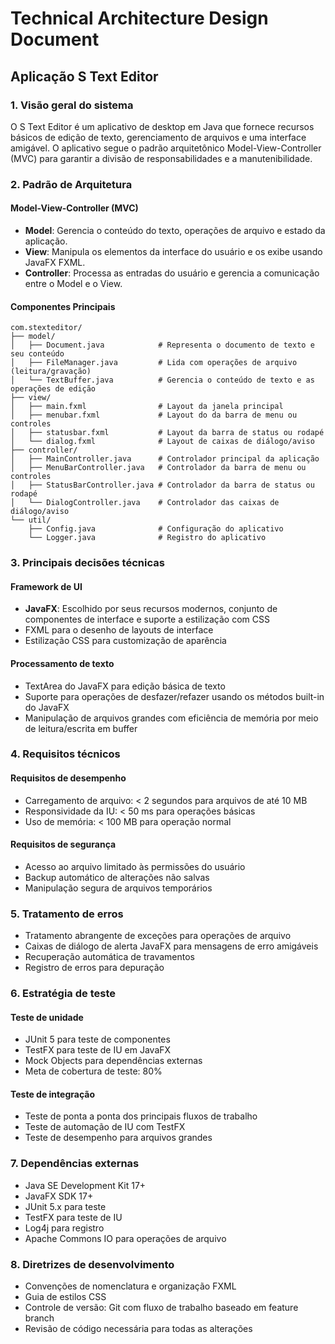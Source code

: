 # Technical Architecture Design Document

## Aplicação S Text Editor

### 1. Visão geral do sistema

O S Text Editor é um aplicativo de desktop em Java que fornece recursos básicos de edição de texto, gerenciamento de arquivos e uma interface amigável. O aplicativo segue o padrão arquitetônico Model-View-Controller (MVC) para garantir a divisão de responsabilidades e a manutenibilidade.

### 2. Padrão de Arquitetura

#### Model-View-Controller (MVC)

- **Model**: Gerencia o conteúdo do texto, operações de arquivo e estado da aplicação.
- **View**: Manipula os elementos da interface do usuário e os exibe usando JavaFX FXML.
- **Controller**: Processa as entradas do usuário e gerencia a comunicação entre o Model e o View.

#### Componentes Principais

```
com.stexteditor/
├── model/
│   ├── Document.java            # Representa o documento de texto e seu conteúdo
│   ├── FileManager.java         # Lida com operações de arquivo (leitura/gravação)
│   └── TextBuffer.java          # Gerencia o conteúdo de texto e as operações de edição
├── view/
│   ├── main.fxml                # Layout da janela principal
│   ├── menubar.fxml             # Layout do da barra de menu ou controles
│   ├── statusbar.fxml           # Layout da barra de status ou rodapé
│   └── dialog.fxml              # Layout de caixas de diálogo/aviso
├── controller/
│   ├── MainController.java      # Controlador principal da aplicação
│   ├── MenuBarController.java   # Controlador da barra de menu ou controles
│   ├── StatusBarController.java # Controlador da barra de status ou rodapé
│   └── DialogController.java    # Controlador das caixas de diálogo/aviso
└── util/
    ├── Config.java              # Configuração do aplicativo
    └── Logger.java              # Registro do aplicativo
```

### 3. Principais decisões técnicas

#### Framework de UI

- **JavaFX**: Escolhido por seus recursos modernos, conjunto de componentes de interface e suporte a estilização com CSS
- FXML para o desenho de layouts de interface
- Estilização CSS para customização de aparência

#### Processamento de texto

- TextArea do JavaFX para edição básica de texto
- Suporte para operações de desfazer/refazer usando os métodos built-in do JavaFX
- Manipulação de arquivos grandes com eficiência de memória por meio de leitura/escrita em buffer

### 4. Requisitos técnicos

#### Requisitos de desempenho

- Carregamento de arquivo: < 2 segundos para arquivos de até 10 MB
- Responsividade da IU: < 50 ms para operações básicas
- Uso de memória: < 100 MB para operação normal

#### Requisitos de segurança

- Acesso ao arquivo limitado às permissões do usuário
- Backup automático de alterações não salvas
- Manipulação segura de arquivos temporários

### 5. Tratamento de erros

- Tratamento abrangente de exceções para operações de arquivo
- Caixas de diálogo de alerta JavaFX para mensagens de erro amigáveis
- Recuperação automática de travamentos
- Registro de erros para depuração

### 6. Estratégia de teste

#### Teste de unidade

- JUnit 5 para teste de componentes
- TestFX para teste de IU em JavaFX
- Mock Objects para dependências externas
- Meta de cobertura de teste: 80%

#### Teste de integração

- Teste de ponta a ponta dos principais fluxos de trabalho
- Teste de automação de IU com TestFX
- Teste de desempenho para arquivos grandes

### 7. Dependências externas

- Java SE Development Kit 17+
- JavaFX SDK 17+
- JUnit 5.x para teste
- TestFX para teste de IU
- Log4j para registro
- Apache Commons IO para operações de arquivo

### 8. Diretrizes de desenvolvimento

- Convenções de nomenclatura e organização FXML
- Guia de estilos CSS
- Controle de versão: Git com fluxo de trabalho baseado em feature branch
- Revisão de código necessária para todas as alterações
